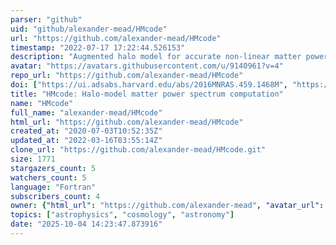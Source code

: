 ```yaml
---
parser: "github"
uid: "github/alexander-mead/HMcode"
url: "https://github.com/alexander-mead/HMcode"
timestamp: "2022-07-17 17:22:44.526153"
description: "Augmented halo model for accurate non-linear matter power spectrum calculations"
avatar: "https://avatars.githubusercontent.com/u/9140961?v=4"
repo_url: "https://github.com/alexander-mead/HMcode"
doi: ["https://ui.adsabs.harvard.edu/abs/2016MNRAS.459.1468M", "https://ui.adsabs.harvard.edu/abs/2015MNRAS.454.1958M", "https://ui.adsabs.harvard.edu/abs/2015ascl.soft08001M/abstract"]
title: "HMcode: Halo-model matter power spectrum computation"
name: "HMcode"
full_name: "alexander-mead/HMcode"
html_url: "https://github.com/alexander-mead/HMcode"
created_at: "2020-07-03T10:52:35Z"
updated_at: "2022-03-16T03:55:14Z"
clone_url: "https://github.com/alexander-mead/HMcode.git"
size: 1771
stargazers_count: 5
watchers_count: 5
language: "Fortran"
subscribers_count: 4
owner: {"html_url": "https://github.com/alexander-mead", "avatar_url": "https://avatars.githubusercontent.com/u/9140961?v=4", "login": "alexander-mead", "type": "User"}
topics: ["astrophysics", "cosmology", "astronomy"]
date: "2025-10-04 14:23:47.873916"
---
```

